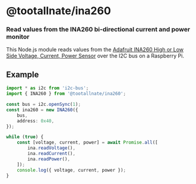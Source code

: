 @tootallnate/ina260
===================
### Read values from the INA260 bi-directional current and power monitor

This Node.js module reads values from the [Adafruit INA260 High or Low Side Voltage, Current, Power Sensor](https://www.adafruit.com/product/4226) over the I2C bus on a Raspberry Pi.

## Example

```typescript
import * as i2c from 'i2c-bus';
import { INA260 } from '@tootallnate/ina260';

const bus = i2c.openSync(1);
const ina260 = new INA260({
    bus,
    address: 0x40,
});

while (true) {
	const [voltage, current, power] = await Promise.all([
        ina.readVoltage(),
        ina.readCurrent(),
        ina.readPower(),
    ]);
    console.log({ voltage, current, power });
}
```
